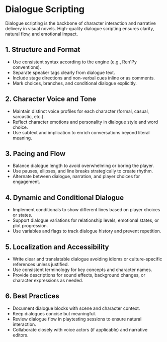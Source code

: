 # Dialogue Scripting

Dialogue scripting is the backbone of character interaction and narrative delivery in visual novels. High-quality dialogue scripting ensures clarity, natural flow, and emotional impact.

## 1. Structure and Format

- Use consistent syntax according to the engine (e.g., Ren'Py conventions).  
- Separate speaker tags clearly from dialogue text.  
- Include stage directions and non-verbal cues inline or as comments.  
- Mark choices, branches, and conditional dialogue explicitly.

## 2. Character Voice and Tone

- Maintain distinct voice profiles for each character (formal, casual, sarcastic, etc.).  
- Reflect character emotions and personality in dialogue style and word choice.  
- Use subtext and implication to enrich conversations beyond literal meaning.

## 3. Pacing and Flow

- Balance dialogue length to avoid overwhelming or boring the player.  
- Use pauses, ellipses, and line breaks strategically to create rhythm.  
- Alternate between dialogue, narration, and player choices for engagement.

## 4. Dynamic and Conditional Dialogue

- Implement conditionals to show different lines based on player choices or states.  
- Support dialogue variations for relationship levels, emotional states, or plot progression.  
- Use variables and flags to track dialogue history and prevent repetition.

## 5. Localization and Accessibility

- Write clear and translatable dialogue avoiding idioms or culture-specific references unless justified.  
- Use consistent terminology for key concepts and character names.  
- Provide descriptions for sound effects, background changes, or character expressions as needed.

## 6. Best Practices

- Document dialogue blocks with scene and character context.  
- Keep dialogues concise but meaningful.  
- Review dialogue flow in playtesting sessions to ensure natural interaction.  
- Collaborate closely with voice actors (if applicable) and narrative editors.

